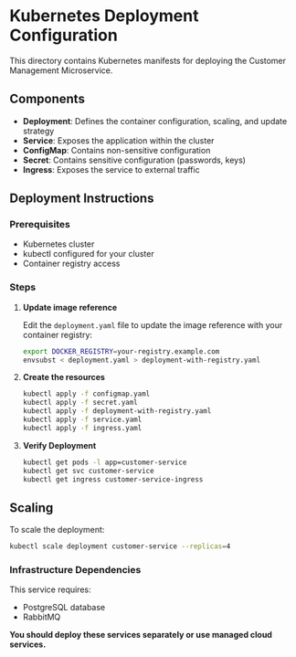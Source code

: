 # Kubernetes Deployment Configuration

This directory contains Kubernetes manifests for deploying the Customer Management Microservice.

## Components

- **Deployment**: Defines the container configuration, scaling, and update strategy
- **Service**: Exposes the application within the cluster
- **ConfigMap**: Contains non-sensitive configuration
- **Secret**: Contains sensitive configuration (passwords, keys)
- **Ingress**: Exposes the service to external traffic

## Deployment Instructions

### Prerequisites
- Kubernetes cluster
- kubectl configured for your cluster
- Container registry access

### Steps

1. **Update image reference**

   Edit the `deployment.yaml` file to update the image reference with your container registry:
   ```bash
   export DOCKER_REGISTRY=your-registry.example.com
   envsubst < deployment.yaml > deployment-with-registry.yaml
   ```
2. **Create the resources**
    ```bash
    kubectl apply -f configmap.yaml
    kubectl apply -f secret.yaml
    kubectl apply -f deployment-with-registry.yaml
    kubectl apply -f service.yaml
    kubectl apply -f ingress.yaml
   ```
3. **Verify Deployment**
    ```bash
    kubectl get pods -l app=customer-service
    kubectl get svc customer-service
    kubectl get ingress customer-service-ingress
    ```

## Scaling

To scale the deployment:
```bash
kubectl scale deployment customer-service --replicas=4
```

### Infrastructure Dependencies
   This service requires:

- PostgreSQL database
- RabbitMQ

**You should deploy these services separately or use managed cloud services.**